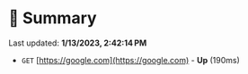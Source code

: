 # 📖 Summary
Last updated: **1/13/2023, 2:42:14 PM**

- `GET` [https://google.com](https://google.com) - **Up** (190ms)
